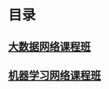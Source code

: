 目录</br>
=====
[大数据网络课程班](bygc945/contents/www.crxy.cn/mulu1)</br>
------
[机器学习网络课程班](bygc945/contents/www.crxy.cn/mulu2)</br>
------

